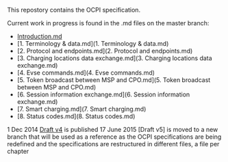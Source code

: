 This repostory contains the OCPI specification. 

Current work in progress is found in the .md files on the master branch: 
* [Introduction.md](Introduction.md)
* [1. Terminology & data.md](1. Terminology & data.md)
* [2. Protocol and endpoints.md](2. Protocol and endpoints.md)
* [3. Charging locations data exchange.md](3. Charging locations data exchange.md)
* [4. Evse commands.md](4. Evse commands.md)
* [5. Token broadcast between MSP and CPO.md](5. Token broadcast between MSP and CPO.md)
* [6. Session information exchange.md](6. Session information exchange.md)
* [7. Smart charging.md](7. Smart charging.md)
* [8. Status codes.md](8. Status codes.md)


1 Dec 2014 [Draft v4](releases/OCPI-Draftv4.pdf) is published
17 June 2015 [Draft v5] is moved to a new branch that will be used as a reference as the OCPI specifications are being redefined and the specifications are restructured in different files, a file per chapter

